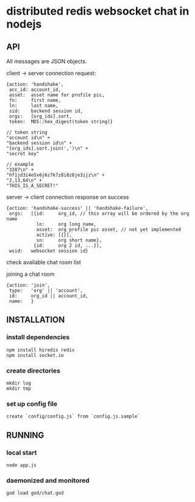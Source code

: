 distributed redis websocket chat in nodejs
===========================

## API

All messages are JSON objects.
  
client -> server connection request:

    {action: 'handshake',
     acc_id: account_id,
     asset:  asset name for profile pic,
     fn:     first name,
     ln:     last name,
     sid:    backend session id,
     orgs:   [org_ids].sort,
     token:  MD5::hex_digest(token string)}
    
    // token string
    "account id\n" +
    "backend session id\n" +
    "[org_ids].sort.join(',')\n" +
    "secret key"
    
    // example
    "3287\n" +
    "hf1jd3i4e5x6j6z7k7z8i8z8je3ijz\n" +
    "2,13,64\n" +
    "THIS_IS_A_SECRET!"
    
server -> client connection response on success

    {action: 'handshake-success' || 'handshake-failure',
     orgs:   [{id:     org_id, // this array will be ordered by the org name
               ln:     org long name,
               asset:  org profile pic asset, // not yet implemented
               active: [{}],
               sn:     org short name},
              {id:     org 2 id, ...}],
     wsid:   websocket session id}

check available chat room list

joining a chat room

    {action: 'join',
     type:   'org' || 'account',
     id:     org_id || account_id,
     name:   }


## INSTALLATION

### install dependencies
    npm install hiredis redis
    npm install socket.io

### create directories
    mkdir log
    mkdir tmp

### set up config file
    create `config/config.js` from `config.js.sample`

## RUNNING

### local start
    node app.js

### daemonized and monitored
    god load god/chat.god

